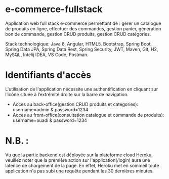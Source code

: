 # e-commerce-fullstack

Application web full stack e-commerce permettant de : gérer un catalogue de produits en ligne, effectuer des commandes, gestion panier, génération bon de commande, gestion CRUD produits, gestion CRUD catégories.

Stack technologique: Java 8, Angular, HTML5, Bootstrap, Spring Boot, Spring Data JPA, Spring Data Rest, Spring Security, JWT, Maven, Git, H2, MySQL, Intelij IDEA, VS Code, Postman.

# Identifiants d'accès
L'utilisation de l'application nécessite une authentification en cliquant sur l’icône située à l’extrémité droite sur la barre de navigation.
- Accès au back-office(gestion CRUD produits et catégories): username=admin & password=1234
- Accès au front-office(consultation catalogue et commande de produits): username=ouadi & password=1234

# N.B. : 
Vu que la partie backend est déployée sur la plateforme cloud Heroku, veuillez noter que la première action sur l'application(/login) aura une latence de chargement de la page. En effet, Heroku met en sommeil toute application n'a pas subi une requête pendant les 30 dernières minutes.




